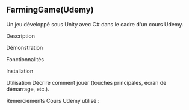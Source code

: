 ## FarmingGame(Udemy)
Un jeu développé sous Unity avec C# dans le cadre d'un cours Udemy.

Description


Démonstration


Fonctionnalités

Installation

Utilisation
Décrire comment jouer (touches principales, écran de démarrage, etc.).

Remerciements
Cours Udemy utilisé : 
